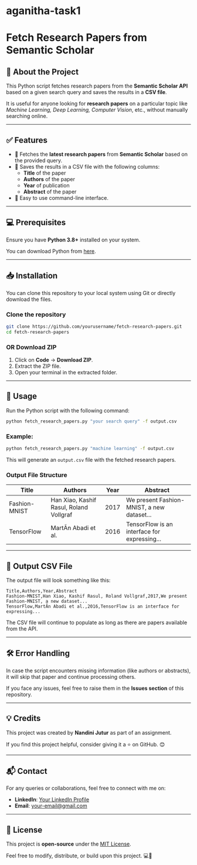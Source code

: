 # aganitha-task1
# Fetch Research Papers from Semantic Scholar

## 📜 About the Project
This Python script fetches research papers from the **Semantic Scholar API** based on a given search query and saves the results in a **CSV file**.

It is useful for anyone looking for **research papers** on a particular topic like *Machine Learning, Deep Learning, Computer Vision*, etc., without manually searching online.

---

## ✅ Features
- 🚀 Fetches the **latest research papers** from **Semantic Scholar** based on the provided query.
- 💾 Saves the results in a CSV file with the following columns:
  - **Title** of the paper
  - **Authors** of the paper
  - **Year** of publication
  - **Abstract** of the paper
- 📝 Easy to use command-line interface.

---

## 💻 Prerequisites
Ensure you have **Python 3.8+** installed on your system.

You can download Python from [here](https://www.python.org/downloads/).

---

## 📥 Installation
You can clone this repository to your local system using Git or directly download the files.

### Clone the repository
```bash
git clone https://github.com/yourusername/fetch-research-papers.git
cd fetch-research-papers
```

### OR Download ZIP
1. Click on **Code** → **Download ZIP**.
2. Extract the ZIP file.
3. Open your terminal in the extracted folder.

---

## 🚀 Usage
Run the Python script with the following command:

```bash
python fetch_research_papers.py "your search query" -f output.csv
```

### Example:
```bash
python fetch_research_papers.py "machine learning" -f output.csv
```

This will generate an `output.csv` file with the fetched research papers.

### Output File Structure
| Title | Authors | Year | Abstract |
|-------|---------|------|---------|
| Fashion-MNIST | Han Xiao, Kashif Rasul, Roland Vollgraf | 2017 | We present Fashion-MNIST, a new dataset... |
| TensorFlow | MartÃ­n Abadi et al. | 2016 | TensorFlow is an interface for expressing... |

---

## 💾 Output CSV File
The output file will look something like this:
```csv
Title,Authors,Year,Abstract
Fashion-MNIST,Han Xiao, Kashif Rasul, Roland Vollgraf,2017,We present Fashion-MNIST, a new dataset...
TensorFlow,MartÃ­n Abadi et al.,2016,TensorFlow is an interface for expressing...
```

The CSV file will continue to populate as long as there are papers available from the API.

---

## 🛠 Error Handling
In case the script encounters missing information (like authors or abstracts), it will skip that paper and continue processing others.

If you face any issues, feel free to raise them in the **Issues section** of this repository.

---

## 💡 Credits
This project was created by **Nandini Jutur** as part of an assignment.

If you find this project helpful, consider giving it a ⭐ on GitHub. 😊

---

## 📬 Contact
For any queries or collaborations, feel free to connect with me on:
- **LinkedIn**: [Your LinkedIn Profile](https://www.linkedin.com/)
- **Email**: your-email@gmail.com

---

## 📜 License
This project is **open-source** under the [MIT License](LICENSE).

Feel free to modify, distribute, or build upon this project. 💻🚀

